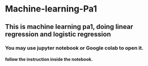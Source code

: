 # Machine-learning-Pa1
## This is machine learning pa1, doing linear regression and logistic regression
### You may use jupyter notebook or Google colab to open it.
#### follow the instruction inside the notebook.
